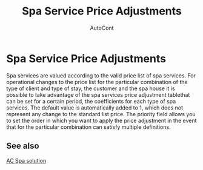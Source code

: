 ﻿---
    title: "Spa Service Price Adjustments"
    author: AutoCont
    ms.date: 04/30/2018
    ms.topic: article
    ms.prod: dynamics-nav-2017
    ms.contentlocale: en
    ms.lasthandoff: 04/30/2018
---

# Spa Service Price Adjustments

Spa services are valued according to the valid price list of spa services. For operational changes to the price list for the particular combination of the type of client and type of stay, the customer and the spa house it is possible to take advantage of the spa services price adjustment tablethat can be set for a certain period, the coefficients for each type of spa services.
The default value is automatically added to 1, which does not represent any change to the standard list price.
The priority field allows you to set the order in which you want to apply the price adjustment in the event that for the particular combination can satisfy multiple definitions. 



## <a name="see-also"></a>See also
[AC Spa solution](ac-spa-solution.md)